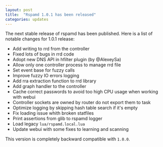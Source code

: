 ```yaml
---
layout: post
title:  "Rspamd 1.0.1 has been released"
categories: updates
---
```


The next stable release of rspamd has been published. Here is a list of notable changes for 1.0.1 release:

* Add writing to rrd from the controller
* Fixed lots of bugs in rrd code
* Adopt new DNS API in hfilter plugin (by @AlexeySa)
* Allow only one controller process to manage rrd file
* Set event base for fuzzy calls
* Improve fuzzy IO errors logging
* Add rra extraction function to rrd library
* Add graph handler to the controller
* Cache correct passwords to avoid too high CPU usage when working with webui
* Controller sockets are owned by router do not export them to task
* Optimize logging by skipping hash table search if it's empty
* Fix loading issue whith broken statfiles
* Print assertions from glib to rspamd logger
* Load legacy `lua/rspamd.local.lua`
* Update webui with some fixes to learning and scanning

This version is completely backward compatible with `1.0.0`.
